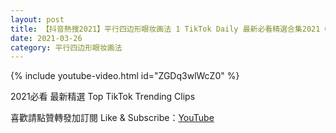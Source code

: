 ```yaml
---
layout: post
title: 【抖音熱搜2021】平行四边形眼妆画法 1 TikTok Daily 最新必看精選合集2021 03 26
date: 2021-03-26
category: 平行四边形眼妆画法
---
```


{% include youtube-video.html id="ZGDq3wlWcZ0" %}

2021必看 最新精選 Top TikTok Trending Clips

喜歡請點贊轉發加訂閱 Like & Subscribe：[YouTube](https://www.youtube.com/channel/UCAoR7VcanIPd04uEq_GIylA/videos)

